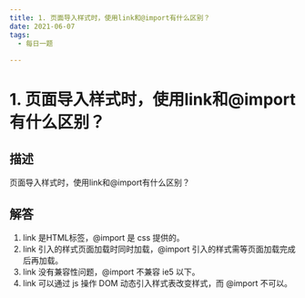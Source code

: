 ```yaml
---
title: 1. 页面导入样式时，使用link和@import有什么区别？
date: 2021-06-07
tags:
  - 每日一题 
 
---
```


# 1. 页面导入样式时，使用link和@import有什么区别？

## 描述
  页面导入样式时，使用link和@import有什么区别？

## 解答
1. link 是HTML标签，@import 是 css 提供的。
2. link 引入的样式页面加载时同时加载，@import 引入的样式需等页面加载完成后再加载。
3. link 没有兼容性问题，@import 不兼容 ie5 以下。
4. link 可以通过 js 操作 DOM 动态引入样式表改变样式，而 @import 不可以。


